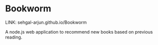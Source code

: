# Bookworm

LINK: sehgal-arjun.github.io/Bookworm

A node.js web application to recommend new books based on previous reading.
